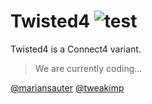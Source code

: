  # Twisted4 ![test](http://i.imgur.com/wSnRnlY.gif) 

Twisted4 is a Connect4 variant.
> We are currently coding...

[@mariansauter](https://github.com/mariansauter) [@tweakimp](https://github.com/tweakimp)
